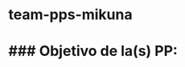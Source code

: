 # team-pps-mikuna
<h1 Práctica Profesional </h1>
### Objetivo de la(s) PP:
<p Diseñar y desarrollar un prototipo funcional de sistema de información para la trazabilidad
de los productos que permita digitalizar el relevamiento y procesamiento de los datos y la
obtención de información en forma de reportes e indicadores claves del proceso.</p>
